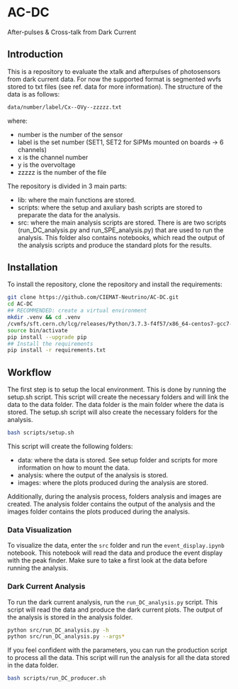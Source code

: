 # AC-DC

After-pulses &amp; Cross-talk from Dark Current

## Introduction

This is a repository to evaluate the xtalk and afterpulses of photosensors from dark current data. For now the supported format is segmented wvfs stored to txt files (see ref. data for more information).
The structure of the data is as follows:

```bash
data/number/label/Cx--OVy--zzzzz.txt
```

where:

- number is the number of the sensor
- label is the set number (SET1, SET2 for SiPMs mounted on boards -> 6 channels)
- x is the channel number
- y is the overvoltage
- zzzzz is the number of the file

The repository is divided in 3 main parts:

- lib: where the main functions are stored.
- scripts: where the setup and axuliary bash scripts are stored to preparate the data for the analysis.
- src: where the main analysis scripts are stored. There is are two scripts (run_DC_analysis.py and run_SPE_analysis.py) that are used to run the analysis. This folder also contains notebooks, which read the output of the analysis scripts and produce the standard plots for the results.

## Installation

To install the repository, clone the repository and install the requirements:

```bash
git clone https://github.com/CIEMAT-Neutrino/AC-DC.git
cd AC-DC
## RECOMMENDED: create a virtual environment
mkdir .venv && cd .venv
/cvmfs/sft.cern.ch/lcg/releases/Python/3.7.3-f4f57/x86_64-centos7-gcc7-opt/bin/python3 -m venv .
source bin/activate
pip install --upgrade pip
## Install the requirements
pip install -r requirements.txt
```

## Workflow

The first step is to setup the local environment. This is done by running the setup.sh script. This script will create the necessary folders and will link the data to the data folder. The data folder is the main folder where the data is stored. The setup.sh script will also create the necessary folders for the analysis.

```bash
bash scripts/setup.sh
```

This script will create the following folders:

- data: where the data is stored. See setup folder and scripts for more information on how to mount the data.
- analysis: where the output of the analysis is stored.
- images: where the plots produced during the analysis are stored.

Additionally, during the analysis process, folders analysis and images are created. The analysis folder contains the output of the analysis and the images folder contains the plots produced during the analysis.

### Data Visualization

To visualize the data, enter the ```src``` folder and run the ```event_display.ipynb``` notebook. This notebook will read the data and produce the event display with the peak finder. Make sure to take a first look at the data before running the analysis.

### Dark Current Analysis

To run the dark current analysis, run the ```run_DC_analysis.py``` script. This script will read the data and produce the dark current plots. The output of the analysis is stored in the analysis folder.

```bash
python src/run_DC_analysis.py -h
python src/run_DC_analysis.py --args*
```

If you feel confident with the parameters, you can run the production script to process all the data. This script will run the analysis for all the data stored in the data folder.

```bash
bash scripts/run_DC_producer.sh
```
